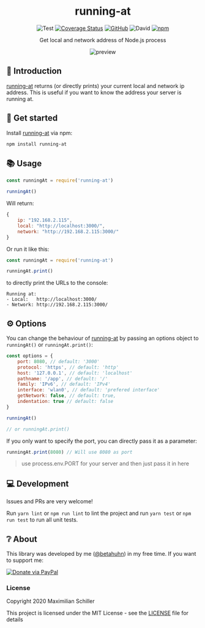 <div align="center">

# running-at

![Test](https://github.com/BetaHuhn/running-at/workflows/Test/badge.svg) [![Coverage Status](https://coveralls.io/repos/github/BetaHuhn/running-at/badge.svg?branch=master)](https://coveralls.io/github/BetaHuhn/running-at?branch=master) [![GitHub](https://img.shields.io/github/license/mashape/apistatus.svg)](https://github.com/BetaHuhn/running-at/blob/master/LICENSE) ![David](https://img.shields.io/david/betahuhn/running-at) [![npm](https://img.shields.io/npm/v/running-at)](https://www.npmjs.com/package/running-at)

Get local and network address of Node.js process

![preview](https://assets.mxis.ch/running-at/preview.png)

</div>

## 👋 Introduction

[running-at](https://github.com/BetaHuhn/running-at) returns (or directly prints) your current local and network ip address. This is useful if you want to know the address your server is running at.

## 🚀 Get started

Install [running-at](https://github.com/BetaHuhn/running-at) via npm:
```shell
npm install running-at
```

## 📚 Usage

```js
const runningAt = require('running-at')

runningAt()
```


Will return:

```js
{
    ip: "192.168.2.115",
    local: "http://localhost:3000/",
    network: "http://192.168.2.115:3000/"
}
```

Or run it like this:

```js
const runningAt = require('running-at')

runningAt.print()
```

to directly print the URLs to the console:

```
Running at:
- Local:   http://localhost:3000/
- Network: http://192.168.2.115:3000/
```


## ⚙️ Options

You can change the behaviour of [running-at](https://github.com/BetaHuhn/running-at) by passing an options object to `runningAt()` or `runningAt.print()`:

```js
const options = {
    port: 8080, // default: '3000'
    protocol: 'https', // default: 'http'
    host: '127.0.0.1', // default: 'localhost'
    pathname: '/app', // default: '/'
    family: 'IPv6', // default: 'IPv4'
    interface: 'wlan0', // default: 'prefered interface'
    getNetwork: false, // default: true,
    indentation: true // default: false
}

runningAt()

// or runningAt.print()
```

If you only want to specify the port, you can directly pass it as a parameter:

```js
runningAt.print(8080) // Will use 8080 as port
```

> use process.env.PORT for your server and then just pass it in here

## 💻 Development

Issues and PRs are very welcome!

Run `yarn lint` or `npm run lint` to lint the project and run `yarn test` or `npm run test` to run all unit tests.

## ❔ About

This library was developed by me ([@betahuhn](https://github.com/BetaHuhn)) in my free time. If you want to support me:

[![Donate via PayPal](https://img.shields.io/badge/paypal-donate-009cde.svg)](https://www.paypal.com/cgi-bin/webscr?cmd=_s-xclick&hosted_button_id=394RTSBEEEFEE)

### License

Copyright 2020 Maximilian Schiller

This project is licensed under the MIT License - see the [LICENSE](LICENSE) file for details
